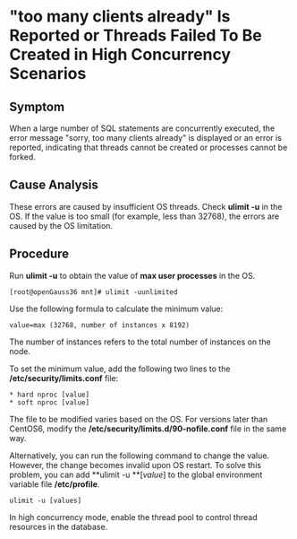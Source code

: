 # "too many clients already" Is Reported or Threads Failed To Be Created in High Concurrency Scenarios<a name="EN-US_TOPIC_0291615108"></a>

## Symptom<a name="section1556012104711"></a>

When a large number of SQL statements are concurrently executed, the error message "sorry, too many clients already" is displayed or an error is reported, indicating that threads cannot be created or processes cannot be forked.

## Cause Analysis<a name="section496011141776"></a>

These errors are caused by insufficient OS threads. Check  **ulimit -u**  in the OS. If the value is too small \(for example, less than 32768\), the errors are caused by the OS limitation.

## Procedure<a name="section18593181816710"></a>

Run  **ulimit -u**  to obtain the value of  **max user processes**  in the OS.

```
[root@openGauss36 mnt]# ulimit -uunlimited
```

Use the following formula to calculate the minimum value:

```
value=max (32768, number of instances x 8192)
```

The number of instances refers to the total number of instances on the node.

To set the minimum value, add the following two lines to the  **/etc/security/limits.conf**  file:

```
* hard nproc [value]  
* soft nproc [value] 
```

The file to be modified varies based on the OS. For versions later than CentOS6, modify the  **/etc/security/limits.d/90-nofile.conf**  file in the same way.

Alternatively, you can run the following command to change the value. However, the change becomes invalid upon OS restart. To solve this problem, you can add  **ulimit -u **\[_value_\] to the global environment variable file  **/etc/profile**.

```
ulimit -u [values]
```

In high concurrency mode, enable the thread pool to control thread resources in the database.


